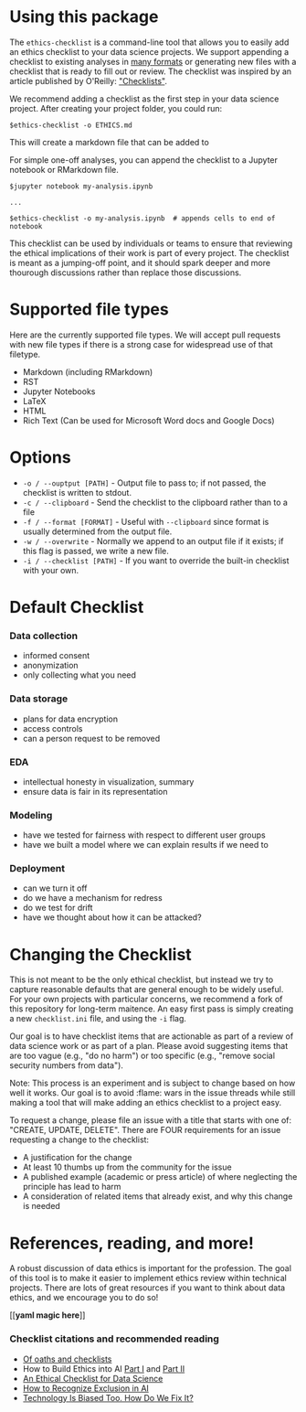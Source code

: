 
# Using this package

The `ethics-checklist` is a command-line tool that allows you to easily add an ethics checklist to your data science projects. We support appending a checklist to existing analyses in [many formats](#Supported_file_types) or generating new files with a checklist that is ready to fill out or review. The checklist was inspired by an article published by O'Reilly: ["Checklists"]().

We recommend adding a checklist as the first step in your data science project. After creating your project folder, you could run:

```
$ethics-checklist -o ETHICS.md
```

This will create a markdown file that can be added to

For simple one-off analyses, you can append the checklist to a Jupyter notebook or RMarkdown file.

```
$jupyter notebook my-analysis.ipynb

...

$ethics-checklist -o my-analysis.ipynb  # appends cells to end of notebook
```

This checklist can be used by individuals or teams to ensure that reviewing the ethical implications of their work is part of every project. The checklist is meant as a jumping-off point, and it should spark deeper and more thourough discussions rather than replace those discussions.


# Supported file types

Here are the currently supported file types. We will accept pull requests with new file types if there is a strong case for widespread use of that filetype.

 - Markdown (including RMarkdown)
 - RST
 - Jupyter Notebooks
 - LaTeX
 - HTML
 - Rich Text (Can be used for Microsoft Word docs and Google Docs)


# Options

 - `-o / --ouptput [PATH]` - Output file to pass to; if not passed, the checklist is written to stdout.
 - `-c / --clipboard` - Send the checklist to the clipboard rather than to a file
 - `-f / --format [FORMAT]` - Useful with `--clipboard` since format is usually determined from the output file.
 - `-w / --overwrite` - Normally we append to an output file if it exists; if this flag is passed, we write a new file.
 - `-i / --checklist [PATH]` - If you want to override the built-in checklist with your own.

# Default Checklist

### Data collection

 - informed consent
 - anonymization
 - only collecting what you need

### Data storage
 - plans for data encryption
 - access controls
 - can a person request to be removed

### EDA
 - intellectual honesty in visualization, summary 
 - ensure data is fair in its representation

### Modeling
 - have we tested for fairness with respect to different user groups
 - have we built a model where we can explain results if we need to

### Deployment
 - can we turn it off
 - do we have a mechanism for redress
 - do we test for drift
 - have we thought about how it can be attacked?

# Changing the Checklist

This is not meant to be the only ethical checklist, but instead we try to capture reasonable defaults that are general enough to be widely useful. For your own projects with particular concerns, we recommend a fork of this repository for long-term maitence. An easy first pass is simply creating a new `checklist.ini` file, and using the `-i` flag.

Our goal is to have checklist items that are actionable as part of a review of data science work or as part of a plan. Please avoid suggesting items that are too vague (e.g., "do no harm") or too specific (e.g., "remove social security numbers from data"). 

Note: This process is an experiment and is subject to change based on how well it works. Our goal is to avoid :flame: wars in the issue threads while still making a tool that will make adding an ethics checklist to a project easy.

To request a change, please file an issue with a title that starts with one of: "CREATE, UPDATE, DELETE". There are FOUR requirements for an issue requesting a change to the checklist:
 - A justification for the change
 - At least 10 thumbs up from the community for the issue
 - A published example (academic or press article) of where neglecting the principle has lead to harm
 - A consideration of related items that already exist, and why this change is needed

# References, reading, and more!

 A robust discussion of data ethics is important for the profession. The goal of this tool is to make it easier to implement ethics review within technical projects. There are lots of great resources if you want to think about data ethics, and we encourage you to do so!

[[**yaml magic here**]]

### Checklist citations and recommended reading
- [Of oaths and checklists](https://www.oreilly.com/ideas/of-oaths-and-checklists)
- How to Build Ethics into AI [Part I](https://medium.com/salesforce-ux/how-to-build-ethics-into-ai-part-i-bf35494cce9) and [Part II](https://medium.com/salesforce-ux/how-to-build-ethics-into-ai-part-ii-a563f3372447)
- [An Ethical Checklist for Data Science](https://dssg.uchicago.edu/2015/09/18/an-ethical-checklist-for-data-science/)
- [How to Recognize Exclusion in AI](https://medium.com/microsoft-design/how-to-recognize-exclusion-in-ai-ec2d6d89f850)
- [Technology Is Biased Too. How Do We Fix It?](https://fivethirtyeight.com/features/technology-is-biased-too-how-do-we-fix-it/)
